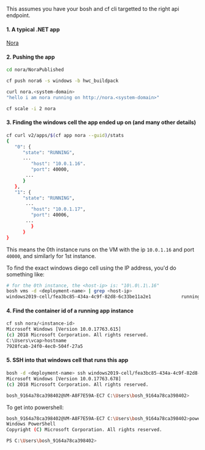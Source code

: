 This assumes you have your bosh and cf cli targetted to the right api endpoint.

#### 1. A typical .NET app
[Nora](https://github.com/cloudfoundry/cf-acceptance-tests/tree/master/assets/nora)

#### 2. Pushing the app
```sh
cd nora/NoraPublished

cf push nora6 -s windows -b hwc_buildpack

curl nora.<system-domain>
"hello i am nora running on http://nora.<system-domain>"

cf scale -i 2 nora
```

#### 3. Finding the windows cell the app ended up on (and many other details)
```sh
cf curl v2/apps/$(cf app nora --guid)/stats
{
   "0": {
      "state": "RUNNING",
      ...
         "host": "10.0.1.16".
         "port": 40000,
       ...
      }
   },
   "1": {
      "state": "RUNNING",
       ...
         "host": "10.0.1.17",
         "port": 40006,
       ...
         }
      }
}
```
This means the 0th instance runs on the VM with the ip `10.0.1.16` and port `40000`, and similarly for 1st instance.

To find the exact windows diego cell using the IP address, you'd do something like:
```sh
# for the 0th instance, the <host-ip> is: "10\.0\.1\.16"
bosh vms -d <deployment-name> | grep <host-ip>
windows2019-cell/fea3bc85-434a-4c9f-82d8-6c33be11a2e1           running z1      10.0.1.16       vm-a8f7e59a-ec7c-4789-4a51-5dd69e1b5a12      small-highmem   true
```

#### 4. Find the container id of a running app instance
```sh
cf ssh nora/<instance-id>
Microsoft Windows [Version 10.0.17763.615]
(c) 2018 Microsoft Corporation. All rights reserved.
C:\Users\vcap>hostname
7928fcab-24f0-4ec0-504f-27a5
```

#### 5. SSH into that windows cell that runs this app
```sh
bosh -d <deployment-name> ssh windows2019-cell/fea3bc85-434a-4c9f-82d8-6c33be11a2e1
Microsoft Windows [Version 10.0.17763.678]
(c) 2018 Microsoft Corporation. All rights reserved.

bosh_9164a78ca398402@VM-A8F7E59A-EC7 C:\Users\bosh_9164a78ca398402>
```

To get into powershell:
```sh
bosh_9164a78ca398402@VM-A8F7E59A-EC7 C:\Users\bosh_9164a78ca398402>powershell
Windows PowerShell
Copyright (C) Microsoft Corporation. All rights reserved.

PS C:\Users\bosh_9164a78ca398402>
```


